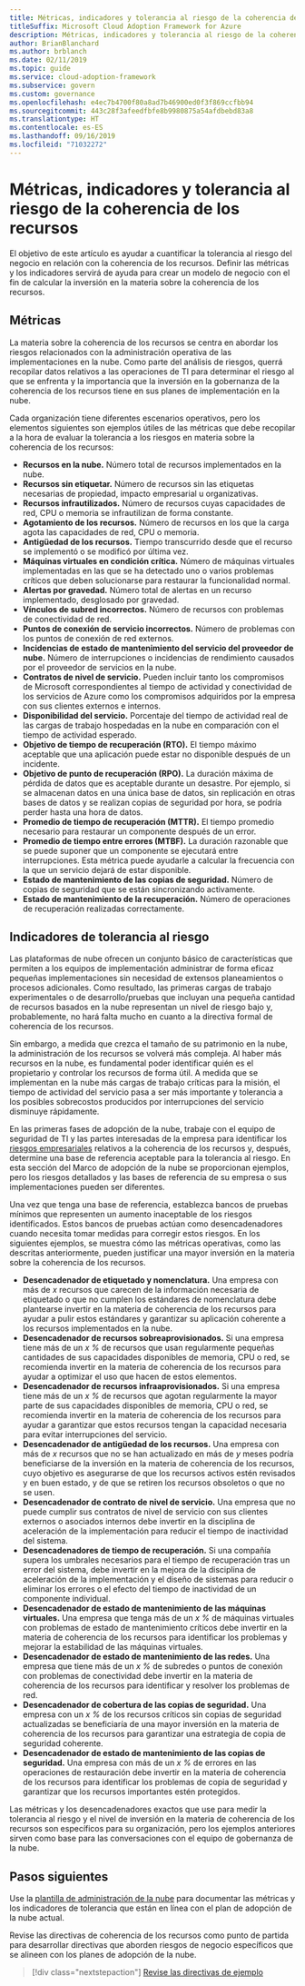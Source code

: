 ```yaml
---
title: Métricas, indicadores y tolerancia al riesgo de la coherencia de los recursos
titleSuffix: Microsoft Cloud Adoption Framework for Azure
description: Métricas, indicadores y tolerancia al riesgo de la coherencia de los recursos
author: BrianBlanchard
ms.author: brblanch
ms.date: 02/11/2019
ms.topic: guide
ms.service: cloud-adoption-framework
ms.subservice: govern
ms.custom: governance
ms.openlocfilehash: e4ec7b4700f80a8ad7b46900ed0f3f869ccfbb94
ms.sourcegitcommit: 443c28f3afeedfbfe8b9980875a54afdbebd83a8
ms.translationtype: HT
ms.contentlocale: es-ES
ms.lasthandoff: 09/16/2019
ms.locfileid: "71032272"
---
```

# <a name="resource-consistency-metrics-indicators-and-risk-tolerance"></a>Métricas, indicadores y tolerancia al riesgo de la coherencia de los recursos

El objetivo de este artículo es ayudar a cuantificar la tolerancia al riesgo del negocio en relación con la coherencia de los recursos. Definir las métricas y los indicadores servirá de ayuda para crear un modelo de negocio con el fin de calcular la inversión en la materia sobre la coherencia de los recursos.

## <a name="metrics"></a>Métricas

La materia sobre la coherencia de los recursos se centra en abordar los riesgos relacionados con la administración operativa de las implementaciones en la nube. Como parte del análisis de riesgos, querrá recopilar datos relativos a las operaciones de TI para determinar el riesgo al que se enfrenta y la importancia que la inversión en la gobernanza de la coherencia de los recursos tiene en sus planes de implementación en la nube.

Cada organización tiene diferentes escenarios operativos, pero los elementos siguientes son ejemplos útiles de las métricas que debe recopilar a la hora de evaluar la tolerancia a los riesgos en materia sobre la coherencia de los recursos:

- **Recursos en la nube.** Número total de recursos implementados en la nube.
- **Recursos sin etiquetar.** Número de recursos sin las etiquetas necesarias de propiedad, impacto empresarial u organizativas.
- **Recursos infrautilizados.** Número de recursos cuyas capacidades de red, CPU o memoria se infrautilizan de forma constante.
- **Agotamiento de los recursos.** Número de recursos en los que la carga agota las capacidades de red, CPU o memoria.
- **Antigüedad de los recursos.** Tiempo transcurrido desde que el recurso se implementó o se modificó por última vez.
- **Máquinas virtuales en condición crítica.** Número de máquinas virtuales implementadas en las que se ha detectado uno o varios problemas críticos que deben solucionarse para restaurar la funcionalidad normal.
- **Alertas por gravedad.** Número total de alertas en un recurso implementado, desglosado por gravedad.
- **Vínculos de subred incorrectos.** Número de recursos con problemas de conectividad de red.
- **Puntos de conexión de servicio incorrectos.** Número de problemas con los puntos de conexión de red externos.
- **Incidencias de estado de mantenimiento del servicio del proveedor de nube.** Número de interrupciones o incidencias de rendimiento causados por el proveedor de servicios en la nube.
- **Contratos de nivel de servicio.** Pueden incluir tanto los compromisos de Microsoft correspondientes al tiempo de actividad y conectividad de los servicios de Azure como los compromisos adquiridos por la empresa con sus clientes externos e internos.
- **Disponibilidad del servicio.** Porcentaje del tiempo de actividad real de las cargas de trabajo hospedadas en la nube en comparación con el tiempo de actividad esperado.
- **Objetivo de tiempo de recuperación (RTO).** El tiempo máximo aceptable que una aplicación puede estar no disponible después de un incidente.
- **Objetivo de punto de recuperación (RPO).** La duración máxima de pérdida de datos que es aceptable durante un desastre. Por ejemplo, si se almacenan datos en una única base de datos, sin replicación en otras bases de datos y se realizan copias de seguridad por hora, se podría perder hasta una hora de datos.
- **Promedio de tiempo de recuperación (MTTR).** El tiempo promedio necesario para restaurar un componente después de un error.
- **Promedio de tiempo entre errores (MTBF).** La duración razonable que se puede suponer que un componente se ejecutará entre interrupciones. Esta métrica puede ayudarle a calcular la frecuencia con la que un servicio dejará de estar disponible.
- **Estado de mantenimiento de las copias de seguridad.** Número de copias de seguridad que se están sincronizando activamente.
- **Estado de mantenimiento de la recuperación.** Número de operaciones de recuperación realizadas correctamente.

## <a name="risk-tolerance-indicators"></a>Indicadores de tolerancia al riesgo

Las plataformas de nube ofrecen un conjunto básico de características que permiten a los equipos de implementación administrar de forma eficaz pequeñas implementaciones sin necesidad de extensos planeamientos o procesos adicionales. Como resultado, las primeras cargas de trabajo experimentales o de desarrollo/pruebas que incluyan una pequeña cantidad de recursos basados en la nube representan un nivel de riesgo bajo y, probablemente, no hará falta mucho en cuanto a la directiva formal de coherencia de los recursos.

Sin embargo, a medida que crezca el tamaño de su patrimonio en la nube, la administración de los recursos se volverá más compleja. Al haber más recursos en la nube, es fundamental poder identificar quién es el propietario y controlar los recursos de forma útil. A medida que se implementan en la nube más cargas de trabajo críticas para la misión, el tiempo de actividad del servicio pasa a ser más importante y tolerancia a los posibles sobrecostos producidos por interrupciones del servicio disminuye rápidamente.

En las primeras fases de adopción de la nube, trabaje con el equipo de seguridad de TI y las partes interesadas de la empresa para identificar los [riesgos empresariales](./business-risks.md) relativos a la coherencia de los recursos y, después, determine una base de referencia aceptable para la tolerancia al riesgo. En esta sección del Marco de adopción de la nube se proporcionan ejemplos, pero los riesgos detallados y las bases de referencia de su empresa o sus implementaciones pueden ser diferentes.

Una vez que tenga una base de referencia, establezca bancos de pruebas mínimos que representen un aumento inaceptable de los riesgos identificados. Estos bancos de pruebas actúan como desencadenadores cuando necesita tomar medidas para corregir estos riesgos. En los siguientes ejemplos, se muestra cómo las métricas operativas, como las descritas anteriormente, pueden justificar una mayor inversión en la materia sobre la coherencia de los recursos.

- **Desencadenador de etiquetado y nomenclatura.** Una empresa con más de _x_ recursos que carecen de la información necesaria de etiquetado o que no cumplen los estándares de nomenclatura debe plantearse invertir en la materia de coherencia de los recursos para ayudar a pulir estos estándares y garantizar su aplicación coherente a los recursos implementados en la nube.
- **Desencadenador de recursos sobreaprovisionados.** Si una empresa tiene más de un _x %_ de recursos que usan regularmente pequeñas cantidades de sus capacidades disponibles de memoria, CPU o red, se recomienda invertir en la materia de coherencia de los recursos para ayudar a optimizar el uso que hacen de estos elementos.
- **Desencadenador de recursos infraaprovisionados.** Si una empresa tiene más de un _x %_ de recursos que agotan regularmente la mayor parte de sus capacidades disponibles de memoria, CPU o red, se recomienda invertir en la materia de coherencia de los recursos para ayudar a garantizar que estos recursos tengan la capacidad necesaria para evitar interrupciones del servicio.
- **Desencadenador de antigüedad de los recursos.** Una empresa con más de _x_ recursos que no se han actualizado en más de _y_ meses podría beneficiarse de la inversión en la materia de coherencia de los recursos, cuyo objetivo es asegurarse de que los recursos activos estén revisados y en buen estado, y de que se retiren los recursos obsoletos o que no se usen.
- **Desencadenador de contrato de nivel de servicio.** Una empresa que no puede cumplir sus contratos de nivel de servicio con sus clientes externos o asociados internos debe invertir en la disciplina de aceleración de la implementación para reducir el tiempo de inactividad del sistema.
- **Desencadenadores de tiempo de recuperación.** Si una compañía supera los umbrales necesarios para el tiempo de recuperación tras un error del sistema, debe invertir en la mejora de la disciplina de aceleración de la implementación y el diseño de sistemas para reducir o eliminar los errores o el efecto del tiempo de inactividad de un componente individual.
- **Desencadenador de estado de mantenimiento de las máquinas virtuales.** Una empresa que tenga más de un _x %_ de máquinas virtuales con problemas de estado de mantenimiento críticos debe invertir en la materia de coherencia de los recursos para identificar los problemas y mejorar la estabilidad de las máquinas virtuales.
- **Desencadenador de estado de mantenimiento de las redes.** Una empresa que tiene más de un _x %_ de subredes o puntos de conexión con problemas de conectividad debe invertir en la materia de coherencia de los recursos para identificar y resolver los problemas de red.
- **Desencadenador de cobertura de las copias de seguridad.** Una empresa con un _x %_ de los recursos críticos sin copias de seguridad actualizadas se beneficiaría de una mayor inversión en la materia de coherencia de los recursos para garantizar una estrategia de copia de seguridad coherente.
- **Desencadenador de estado de mantenimiento de las copias de seguridad.** Una empresa con más de un _x %_ de errores en las operaciones de restauración debe invertir en la materia de coherencia de los recursos para identificar los problemas de copia de seguridad y garantizar que los recursos importantes estén protegidos.

Las métricas y los desencadenadores exactos que use para medir la tolerancia al riesgo y el nivel de inversión en la materia de coherencia de los recursos son específicos para su organización, pero los ejemplos anteriores sirven como base para las conversaciones con el equipo de gobernanza de la nube.

## <a name="next-steps"></a>Pasos siguientes

Use la [plantilla de administración de la nube](./template.md) para documentar las métricas y los indicadores de tolerancia que están en línea con el plan de adopción de la nube actual.

Revise las directivas de coherencia de los recursos como punto de partida para desarrollar directivas que aborden riesgos de negocio específicos que se alineen con los planes de adopción de la nube.

> [!div class="nextstepaction"]
> [Revise las directivas de ejemplo](./policy-statements.md)
